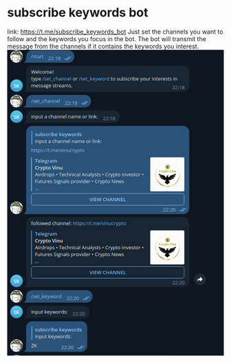 # subscribe keywords bot
link: https://t.me/subscribe_keywords_bot
Just set the channels you want to follow and the keywords you focus in the bot. The bot will transmit the message from the channels if it contains the keywords you interest.
![usage](usage.png)
